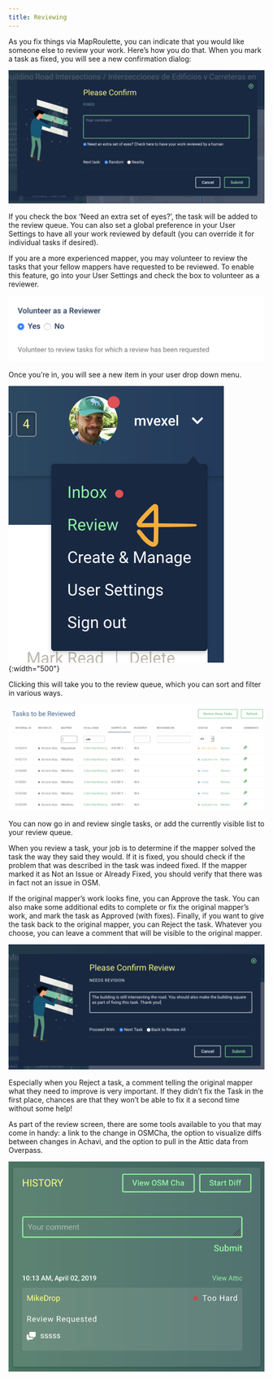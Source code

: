 ```yaml
---
title: Reviewing
---
```


As you fix things via MapRoulette, you can indicate that you would like someone else to review your work. Here’s how you do that. When you mark a task as fixed, you will see a new confirmation dialog:

![](/media/reviewing-1.png)

If you check the box ‘Need an extra set of eyes?’, the task will be added to the review queue. You can also set a global preference in your User Settings to have all your work reviewed by default (you can override it for individual tasks if desired).

If you are a more experienced mapper, you may volunteer to review the tasks that your fellow mappers have requested to be reviewed. To enable this feature, go into your User Settings and check the box to volunteer as a reviewer.

![](/media/reviewing-2.png)

Once you’re in, you will see a new item in your user drop down menu.

![](/media/reviewing-3.png){:width="500"}


Clicking this will take you to the review queue, which you can sort and filter in various ways.

![](/media/reviewing-4.png)

You can now go in and review single tasks, or add the currently visible list to your review queue.

When you review a task, your job is to determine if the mapper solved the task the way they said they would. If it is fixed, you should check if the problem that was described in the task was indeed fixed. If the mapper marked it as Not an Issue or Already Fixed, you should verify that there was in fact not an issue in OSM.

If the original mapper’s work looks fine, you can Approve the task. You can also make some additional edits to complete or fix the original mapper’s work, and mark the task as Approved (with fixes). Finally, if you want to give the task back to the original mapper, you can Reject the task. Whatever you choose, you can leave a comment that will be visible to the original mapper.

![](/media/reviewing-5.png)

Especially when you Reject a task, a comment telling the original mapper what they need to improve is very important. If they didn’t fix the Task in the first place, chances are that they won’t be able to fix it a second time without some help!

As part of the review screen, there are some tools available to you that may come in handy: a link to the change in OSMCha, the option to visualize diffs between changes in Achavi, and the option to pull in the Attic data from Overpass.

![](/media/reviewing-6.png)

